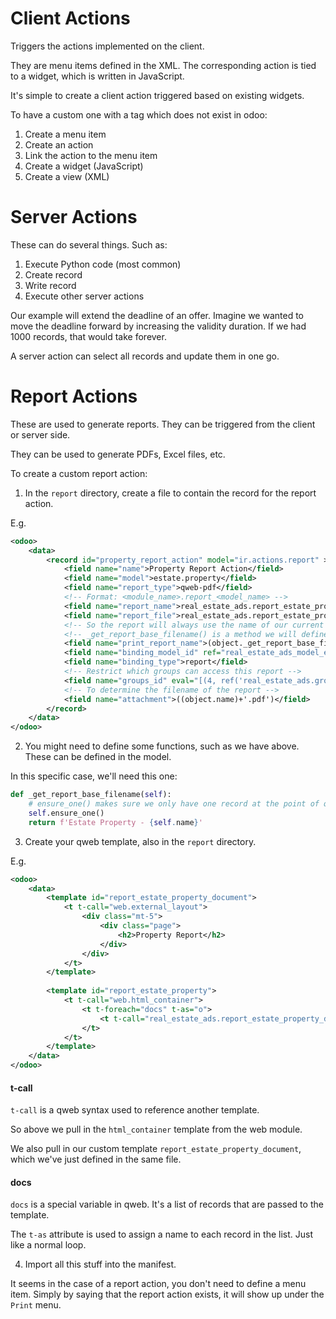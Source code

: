 # Client Actions

Triggers the actions implemented on the client.

They are menu items defined in the XML. The corresponding action is tied to a widget, which is written in JavaScript.

It's simple to create a client action triggered based on existing widgets.

To have a custom one with a tag which does not exist in odoo:

1. Create a menu item
1. Create an action
2. Link the action to the menu item
3. Create a widget (JavaScript)
4. Create a view (XML)

# Server Actions

These can do several things. Such as:

1. Execute Python code (most common)
2. Create record
3. Write record
4. Execute other server actions

Our example will extend the deadline of an offer. Imagine we wanted to move the deadline forward by increasing the validity duration.
If we had 1000 records, that would take forever.

A server action can select all records and update them in one go.

# Report Actions

These are used to generate reports. They can be triggered from the client or server side.

They can be used to generate PDFs, Excel files, etc.

To create a custom report action:

1. In the `report` directory, create a file to contain the record for the report action.

E.g.

```xml
<odoo>
    <data>
        <record id="property_report_action" model="ir.actions.report" >
            <field name="name">Property Report Action</field>
            <field name="model">estate.property</field>
            <field name="report_type">qweb-pdf</field>
            <!-- Format: <module_name>.report_<model_name> -->
            <field name="report_name">real_estate_ads.report_estate_property</field>
            <field name="report_file">real_estate_ads.report_estate_property</field>
            <!-- So the report will always use the name of our current property -->
            <!-- _get_report_base_filename() is a method we will define in the property model -->
            <field name="print_report_name">(object._get_report_base_filename())</field>
            <field name="binding_model_id" ref="real_estate_ads_model_estate_property"/>
            <field name="binding_type">report</field>
            <!-- Restrict which groups can access this report -->
            <field name="groups_id" eval="[(4, ref('real_estate_ads.group_property_manager'))]"/>
            <!-- To determine the filename of the report -->
            <field name="attachment">((object.name)+'.pdf')</field>
        </record>
    </data>
</odoo>
```

2. You might need to define some functions, such as we have above. These can be defined in the model.

In this specific case, we'll need this one:

```py
def _get_report_base_filename(self):
    # ensure_one() makes sure we only have one record at the point of query
    self.ensure_one()
    return f'Estate Property - {self.name}'
```

3. Create your qweb template, also in the `report` directory.

E.g.

```xml
<odoo>
    <data>
        <template id="report_estate_property_document">
            <t t-call="web.external_layout">
                <div class="mt-5">
                    <div class="page">
                        <h2>Property Report</h2>
                    </div>
                </div>
            </t>    
        </template>
        
        <template id="report_estate_property">
            <t t-call="web.html_container">
                <t t-foreach="docs" t-as="o">
                    <t t-call="real_estate_ads.report_estate_property_document"/>
                </t>
            </t>
        </template>
    </data>
</odoo>
```

#### t-call

`t-call` is a qweb syntax used to reference another template.

So above we pull in the `html_container` template from the web module.

We also pull in our custom template `report_estate_property_document`, which we've just defined in the same file.

#### docs

`docs` is a special variable in qweb. It's a list of records that are passed to the template.

The `t-as` attribute is used to assign a name to each record in the list. Just like a normal loop.

4. Import all this stuff into the manifest.

It seems in the case of a report action, you don't need to define a menu item.
Simply by saying that the report action exists, it will show up under the `Print` menu.

